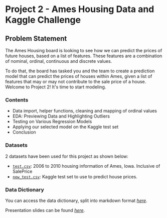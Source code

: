 # Project 2 - Ames Housing Data and Kaggle Challenge

## Problem Statement
The Ames Housing board is looking to see how we can predict the prices of future houses, based on a list of features. These features are a combination of nominal, ordinal, continuous and discrete values.

To do that, the board has tasked you and the team to create a prediction model that can predict the prices of houses within Ames, given a list of features that may or may not contribute to the sale price of a house.
Welcome to Project 2! It's time to start modeling.

### Contents
* Data import, helper functions, cleaning and mapping of ordinal values
* EDA: Previewing Data and Highlighting Outliers
* Testing on Various Regression Models
* Applying our selected model on the Kaggle test set
* Conclusion

### Datasets
2 datasets have been used for this project as shown below:

* [`test.csv`](./datasets/train.csv): 2006 to 2010 housing information of Ames, Iowa. Inclusive of SalePrice
* [`new_test.csv`](./datasets/new_test.csv): Kaggle test set to use to predict house prices.

### Data Dictionary
You can access the data dictionary, split into markdown format [*here*](https://github.com/kkhalis/GA-Projects/blob/master/project_2/DataDictionary.md).

Presentation slides can be found [*here*](https://docs.google.com/presentation/d/1W-U_6W32IP5Oh4XHre0GjcRVlr4jo0FOwydsHqSQ7rc/edit?usp=sharing).